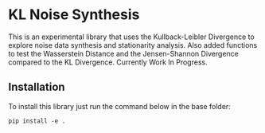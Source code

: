 # KL Noise Synthesis

This is an experimental library that uses the Kullback-Leibler 
Divergence to explore noise data synthesis and stationarity
analysis. Also added functions to test the Wasserstein Distance
and the Jensen-Shannon Divergence compared to the KL Divergence.
Currently Work In Progress.

## Installation

To install this library just run the command below in the base folder:
```
pip install -e .
```

